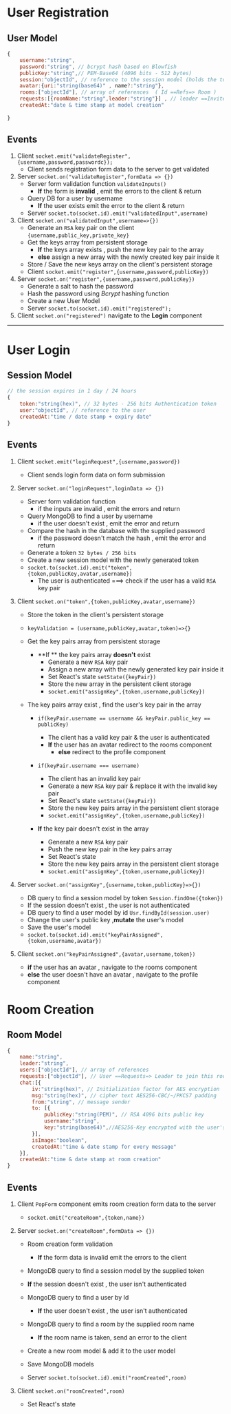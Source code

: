  # User Registration

## User Model

```javascript
{
    username:"string",
    password:"string", // bcrypt hash based on Blowfish
    publicKey:"string",// PEM-Base64 (4096 bits - 512 bytes)
    session:"objectId", // reference to the session model (holds the token)
    avatar:{uri:"string(base64)" , name?:"string"},
    rooms:["objectId"], // array of references  ( Id ==Refs=> Room )
    requests:[{roomName:"string",leader:"string"}] , // leader ==Invites-> user
    createdAt:"date & time stamp at model creation"
    
}
```



## Events

1. Client `socket.emit("validateRegister",{username,password,passwordc});`
   * Client sends registration form data to the server to get validated
2. Server `socket.on("validateRegister",formData => {})`
   * Server  form validation function `validateInputs()`
     * **If** the form is **invalid** , emit the errors to the client & return
   * Query DB for a user by username
     * **If** the user  exists emit  the error to the client & return
   * Server `socket.to(socket.id).emit("validatedInput",username)`
3. Client `socket.on("validatedInput",username=>{})`
   * Generate an `RSA` key pair on the client `{username,public_key,private_key}`
   * Get the keys array from persistent storage
     * **If** the keys array exists , push the new key pair to the array
     * **else** assign a new array with the newly created key pair inside it
   * Store / Save the new keys array on the client's persistent storage
   * Client `socket.emit("register",{username,password,publicKey})`
4. Server `socket.on("register",{username,password,publicKey})`
   * Generate a salt to hash the password
   * Hash the password using *Bcrypt* hashing function
   * Create a new User Model
   * Server `socket.to(socket.id).emit("registered");`
5. Client `socket.on("registered")` navigate to the **Login** component

---

# User Login

## Session Model

```javascript
// the session expires in 1 day / 24 hours
{
    token:"string(hex)", // 32 bytes - 256 bits Authentication token
    user:"objectId", // reference to the user
    createdAt:"time / date stamp + expiry date"
}
```

## Events 

1. Client `socket.emit("loginRequest",{username,password})`
   * Client sends login form data on form submission
2. Server `socket.on("loginRequest",loginData => {})`
   * Server form validation function
     * if the inputs are invalid , emit the errors and return
   * Query MongoDB to find a user  by username
     * if the user doesn't exist , emit the error and return
   * Compare the hash in the database with the supplied password
     * if the password doesn't match the hash , emit the error and return
   * Generate a token `32 bytes / 256 bits`  
   * Create a new session model with the newly generated token
   * `socket.to(socket.id).emit("token",{token,publicKey,avatar,username})`
     * The user is authenticated ===> check if the user has a valid `RSA` key pair

3. Client `socket.on("token",{token,publicKey,avatar,username})`

   * Store the token in the client's persistent storage
   * `keyValidation = (username,publicKey,avatar,token)=>{}`

   * Get the key pairs array from persistent storage

     * **If ** the key pairs array **doesn't**  exist
       * Generate a new `RSA` key pair
       * Assign a new array with the newly generated key pair inside it
       * Set React's state `setState({keyPair})`
       * Store the new array in the persistent client storage
       * `socket.emit("assignKey",{token,username,publicKey})`

   * The key pairs array exist , find the user's key pair in the array

     * `if(keyPair.username == username && keyPair.public_key == publicKey)`
       * The client has a valid key pair & the user is authenticated
       * **If** the user has an avatar redirect to the rooms component 
         * **else** redirect to the profile component
     * `if(keyPair.username === username)`
       * The client has an invalid key pair
       * Generate a new `RSA` key pair & replace it with the invalid key pair
       * Set React's state `setState({keyPair})`
       * Store the new key pairs array in the persistent client storage
       * `socket.emit("assignKey",{token,username,publicKey})`

     * **If** the key pair doesn't exist in the array
       * Generate a new `RSA` key pair
       * Push the new key pair in the key pairs array
       * Set React's state
       * Store the new key pairs array in the persistent client storage
       * `socket.emit("assignKey",{token,username,publicKey})`

4. Server `socket.on("assignKey",{username,token,publicKey}=>{})`

   *  DB query to find a session model by token `Session.findOne({token})`
     * If the session doesn't exist , the user is not authenticated
   * DB query to find a user model by id `Usr.findById(session.user)`
   * Change the user's public key ,**mutate** the user's model
   * Save the user's model 
   *  `socket.to(socket.id).emit("keyPairAssigned",{token,username,avatar})`

5. Client `socket.on("keyPairAssigned",{avatar,username,token})`
   * **if** the user has an avatar ,  navigate to the rooms component
   * **else** the user doesn't have an avatar , navigate to the profile component

# Room Creation

## Room Model

```javascript
{
    name:"string",
    leader:"string",
    users:["objectId"], // array of references
    requests:["objectId"], // User ==Requests=> Leader to join this room
    chat:[{
        iv:"string(hex)", // Initialization factor for AES encryption
        msg:"string(hex)", // cipher text AES256-CBC/~/PKCS7 padding
        from:"string", // message sender
        to: [{
            publicKey:"string(PEM)", // RSA 4096 bits public key
            username:"string",
            key:"string(base64)",//AES256-Key encrypted with the user's pubkey
        }],
        isImage:"boolean",
        createdAt:"time & date stamp for every message"
    }],
    createdAt:"time & date stamp at room creation"
}
```

## Events

1. Client `PopForm` component emits room creation form data to the server
   * `socket.emit("createRoom",{token,name})` 

2. Server `socket.on("createRoom",formData => {})`

   * Room creation form  validation
     * **If** the form data is invalid emit the errors to the client

   *  MongoDB query to find a session model by the supplied token
     * **If** the session doesn't exist , the user isn't authenticated 
   * MongoDB query to find a user by Id
     * **If** the user doesn't exist , the user isn't authenticated
   * MongoDB query to find a room by the supplied room name
     * **If** the room name is taken, send an error to the client
   * Create a new room model & add it to the user model
   * Save MongoDB models
   * Server `socket.to(socket.id).emit("roomCreated",room)`

3. Client `socket.on("roomCreated",room)`

   * Set React's state